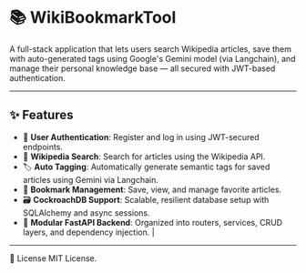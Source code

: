 # 📚 WikiBookmarkTool

A full-stack application that lets users search Wikipedia articles, save them with auto-generated tags using Google's Gemini model (via Langchain), and manage their personal knowledge base — all secured with JWT-based authentication.

---

## ✨ Features

- 🔐 **User Authentication**: Register and log in using JWT-secured endpoints.
- 🔎 **Wikipedia Search**: Search for articles using the Wikipedia API.
- 🏷️ **Auto Tagging**: Automatically generate semantic tags for saved articles using Gemini via Langchain.
- 💾 **Bookmark Management**: Save, view, and manage favorite articles.
- 🗃️ **CockroachDB Support**: Scalable, resilient database setup with SQLAlchemy and async sessions.
- 🚀 **Modular FastAPI Backend**: Organized into routers, services, CRUD layers, and dependency injection.           |

---

📄 License
MIT License. 

